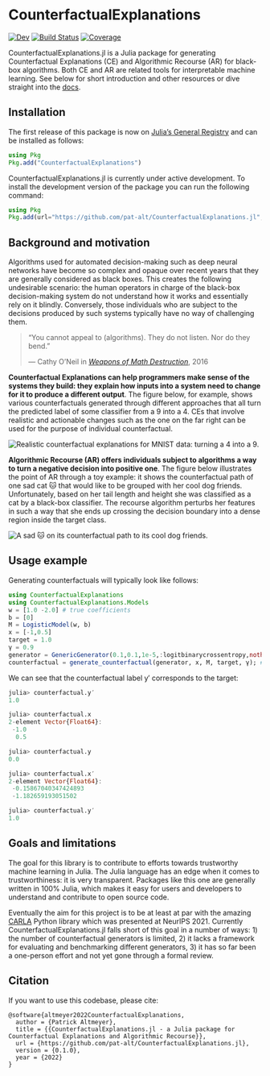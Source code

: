 # CounterfactualExplanations

[![Dev](https://img.shields.io/badge/docs-dev-blue.svg)](https://pat-alt.github.io/CounterfactualExplanations.jl/dev) [![Build Status](https://github.com/pat-alt/CounterfactualExplanations.jl/actions/workflows/CI.yml/badge.svg?branch=main)](https://github.com/pat-alt/CounterfactualExplanations.jl/actions/workflows/CI.yml?query=branch%3Amain) [![Coverage](https://codecov.io/gh/pat-alt/CounterfactualExplanations.jl/branch/main/graph/badge.svg)](https://codecov.io/gh/pat-alt/CounterfactualExplanations.jl)

CounterfactualExplanations.jl is a Julia package for generating Counterfactual Explanations (CE) and Algorithmic Recourse (AR) for black-box algorithms. Both CE and AR are related tools for interpretable machine learning. See below for short introduction and other resources or dive straight into the [docs](https://pat-alt.github.io/CounterfactualExplanations.jl/dev).

## Installation

The first release of this package is now on [Julia’s General Registry](https://github.com/JuliaRegistries/General) and can be installed as follows:

``` julia
using Pkg
Pkg.add("CounterfactualExplanations")
```

CounterfactualExplanations.jl is currently under active development. To install the development version of the package you can run the following command:

``` julia
using Pkg
Pkg.add(url="https://github.com/pat-alt/CounterfactualExplanations.jl", rev="dev")
```

## Background and motivation

Algorithms used for automated decision-making such as deep neural networks have become so complex and opaque over recent years that they are generally considered as black boxes. This creates the following undesirable scenario: the human operators in charge of the black-box decision-making system do not understand how it works and essentially rely on it blindly. Conversely, those individuals who are subject to the decisions produced by such systems typically have no way of challenging them.

> “You cannot appeal to (algorithms). They do not listen. Nor do they bend.”
>
> — Cathy O’Neil in [*Weapons of Math Destruction*](https://en.wikipedia.org/wiki/Weapons_of_Math_Destruction), 2016

**Counterfactual Explanations can help programmers make sense of the systems they build: they explain how inputs into a system need to change for it to produce a different output**. The figure below, for example, shows various counterfactuals generated through different approaches that all turn the predicted label of some classifier from a 9 into a 4. CEs that involve realistic and actionable changes such as the one on the far right can be used for the purpose of individual counterfactual.

![Realistic counterfactual explanations for MNIST data: turning a 4 into a 9.](https://raw.githubusercontent.com/pat-alt/CounterfactualExplanations.jl/main/docs/src/examples/image/www/MNIST_9to4.png)

**Algorithmic Recourse (AR) offers individuals subject to algorithms a way to turn a negative decision into positive one**. The figure below illustrates the point of AR through a toy example: it shows the counterfactual path of one sad cat 🐱 that would like to be grouped with her cool dog friends. Unfortunately, based on her tail length and height she was classified as a cat by a black-box classifier. The recourse algorithm perturbs her features in such a way that she ends up crossing the decision boundary into a dense region inside the target class.

![A sad 🐱 on its counterfactual path to its cool dog friends.](https://raw.githubusercontent.com/pat-alt/CounterfactualExplanations.jl/main/docs/src/www/recourse_laplace.gif)

## Usage example

Generating counterfactuals will typically look like follows:

``` julia
using CounterfactualExplanations
using CounterfactualExplanations.Models
w = [1.0 -2.0] # true coefficients
b = [0]
M = LogisticModel(w, b)
x = [-1,0.5]
target = 1.0
γ = 0.9
generator = GenericGenerator(0.1,0.1,1e-5,:logitbinarycrossentropy,nothing)
counterfactual = generate_counterfactual(generator, x, M, target, γ); # generate recourse
```

We can see that the counterfactual label y′ corresponds to the target:

``` julia
julia> counterfactual.y′
1.0

julia> counterfactual.x
2-element Vector{Float64}:
 -1.0
  0.5

julia> counterfactual.y
0.0

julia> counterfactual.x′
2-element Vector{Float64}:
 -0.15867040347424893
 -1.182659193051502

julia> counterfactual.y′
1.0
```

## Goals and limitations

The goal for this library is to contribute to efforts towards trustworthy machine learning in Julia. The Julia language has an edge when it comes to trustworthiness: it is very transparent. Packages like this one are generally written in 100% Julia, which makes it easy for users and developers to understand and contribute to open source code.

Eventually the aim for this project is to be at least at par with the amazing [CARLA](https://github.com/carla-recourse/CARLA) Python library which was presented at NeurIPS 2021. Currently CounterfactualExplanations.jl falls short of this goal in a number of ways: 1) the number of counterfactual generators is limited, 2) it lacks a framework for evaluating and benchmarking different generators, 3) it has so far been a one-person effort and not yet gone through a formal review.

## Citation

If you want to use this codebase, please cite:

    @software{altmeyer2022CounterfactualExplanations,
      author = {Patrick Altmeyer},
      title = {{CounterfactualExplanations.jl - a Julia package for Counterfactual Explanations and Algorithmic Recourse}},
      url = {https://github.com/pat-alt/CounterfactualExplanations.jl},
      version = {0.1.0},
      year = {2022}
    }
